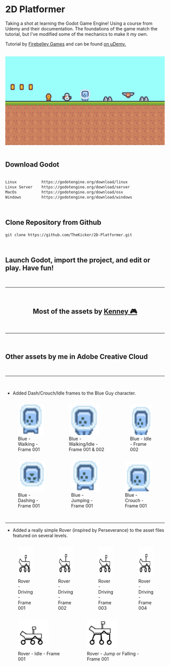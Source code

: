 # 2D Platformer 
Taking a shot at learning the Godot Game Engine! Using a course from Udemy and their documentation.  The foundations of the game match the tutorial, but I've modified some of the mechanics to make it my own.

Tutorial by <a href="https://store.steampowered.com/search/?term=Firebelley+Games">Firebelley Games</a> and can be found <a href="https://www.udemy.com/course/create-a-complete-2d-platformer-in-the-godot-engine/"> on uDemy. </a>

<br> 

<div align="center">
    <img src="assets/2D-Platformer.png">
</div>

<br>

## Download Godot
```

Linux           https://godotengine.org/download/linux
Linux Server    https://godotengine.org/download/server
MacOs           https://godotengine.org/download/osx
Windows         https://godotengine.org/download/windows

```
<br>

## Clone Repository from Github
```
git clone https://github.com/TheKicker/2D-Platformer.git
```
<br>

## Launch Godot, import the project, and edit or play.  Have fun! 

<br>
<hr> 

<div align="center">
    <br>
    <h2>Most of the assets by <a href="https://www.kenney.nl/">Kenney 🎮</a></h2>
</div>
<br>
<hr>
<br>

## Other assets by me in Adobe Creative Cloud
<br>
<hr>
<br>
<ul>
    <li> Added Dash/Crouch/Idle frames to the Blue Guy character. </li>
</ul>

<div style="display: flex; flex-direction: row; justify-content: space-around">
    <figure>
        <img src="assets/player/blue-walk.png" style="min-height: 96px;">
        <figcaption>Blue - Walking - Frame 001</figcaption>
    </figure>
    <figure>
        <img src="assets/player/blue-stand.png" style="min-height: 96px;">
        <figcaption>Blue - Walking/Idle - Frame 001 & 002</figcaption>
    </figure>
    <figure>
        <img src="assets/player/blue-stand2.png" style="min-height: 96px;">
        <figcaption>Blue - Idle - Frame 002</figcaption>
    </figure>
</div>
<div style="display: flex; flex-direction: row; justify-content: space-around">
    <figure>
        <img src="assets/player/blue-dash.png" style="min-height: 96px;">
        <figcaption>Blue - Dashing - Frame 001</figcaption>
    </figure>
    <figure>
        <img src="assets/player/blue-walk.png" style="min-height: 96px;">
        <figcaption>Blue - Jumping - Frame 001</figcaption>
    </figure>
    <figure>
        <img src="assets/player/blue-crouch.png" style="min-height: 96px;">
        <figcaption>Blue - Crouch - Frame 001</figcaption>
    </figure>
</div>

<br> 
<hr> 

<ul>
    <li> Added a really simple Rover (inspired by Perseverance) to the asset files featured on several levels.</li>
</ul>

<div style="display: flex; flex-direction: row; justify-content: space-around">
    <figure>
        <img src="assets/player/rover/SPRITE-RRRR.png" style="min-height: 96px;">
        <figcaption>Rover - Driving - Frame 001</figcaption>
    </figure>
    <figure>
        <img src="assets/player/rover/SPRITE-RRR.png" style="min-height: 96px;">
        <figcaption>Rover - Driving - Frame 002</figcaption>
    </figure>
    <figure>
        <img src="assets/player/rover/SPRITE-RR.png" style="min-height: 96px;">
        <figcaption>Rover - Driving - Frame 003</figcaption>
    </figure>
    <figure>
        <img src="assets/player/rover/SPRITE-R.png" style="min-height: 96px;">
        <figcaption>Rover - Driving - Frame 004</figcaption>
    </figure>
</div>

<div style="display: flex; flex-direction: row; justify-content: space-around">
    <figure>
        <img src="assets/player/rover/SPRITE-DRIVE.png" style="min-height: 96px;">
        <figcaption>Rover - Idle - Frame 001</figcaption>
    </figure>
    <figure>
        <img src="assets/player/rover/SPRITE-JUMP.png" style="min-height: 96px;">
        <figcaption>Rover - Jump or Falling - Frame 001</figcaption>
    </figure>
</div>